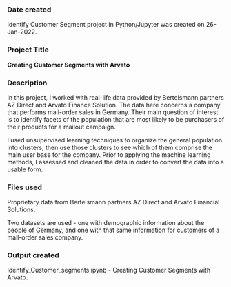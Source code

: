 ### Date created
Identify Customer Segment project in Python/Jupyter was created on 26-Jan-2022.

### Project Title
**Creating Customer Segments with Arvato**

### Description
In this project, I worked with real-life data provided by Bertelsmann partners
AZ Direct and Arvato Finance Solution. The data here concerns a company that
performs mail-order sales in Germany. Their main question of interest is to
identify facets of the population that are most likely to be purchasers of their
products for a mailout campaign.

I used unsupervised learning techniques to organize the general population into
clusters, then use those clusters to see which of them comprise the main user base
for the company. Prior to applying the machine learning methods, I assessed and
cleaned the data in order to convert the data into a usable form.

### Files used
Proprietary data from Bertelsmann partners AZ Direct and Arvato Financial Solutions.

Two datasets are used - one with demographic information about the people of Germany,
and one with that same information for customers of a mail-order sales company.

### Output created
Identify_Customer_segments.ipynb - Creating Customer Segments with Arvato.
